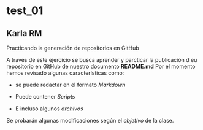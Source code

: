 # test_01
## Karla RM
Practicando la generación de repositorios en GitHub

A través de este ejercicio se busca aprender y parcticar la publicación d eu repositorio en GitHub de nuestro documento **README.md**
Por el momento hemos revisado algunas características como:

+ se puede redactar en el formato *Markdown*

+ Puede contener *Scripts*

+ E incluso algunos *archivos*


Se probarán algunas modificaciones según el *objetivo* de la clase.
